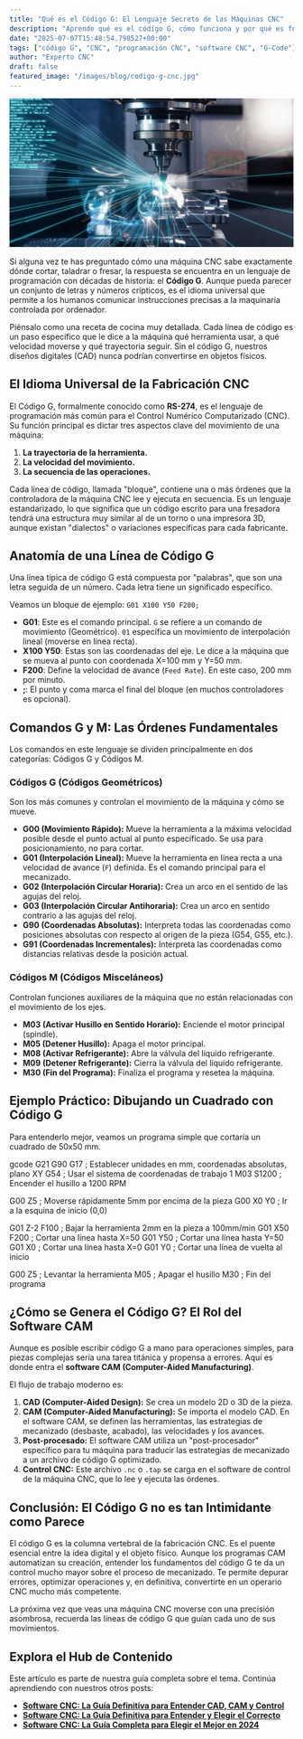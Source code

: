 ```yaml
---
title: "Qué es el Código G: El Lenguaje Secreto de las Máquinas CNC"
description: "Aprende qué es el código G, cómo funciona y por qué es fundamental para la programación CNC. Descubre los comandos básicos y un ejemplo práctico."
date: "2025-07-07T15:48:54.798527+00:00"
tags: ["código G", "CNC", "programación CNC", "software CNC", "G-Code"]
author: "Experto CNC"
draft: false
featured_image: "/images/blog/codigo-g-cnc.jpg"
---
```


![Qué es el Código G: El Lenguaje Secreto de las Máquinas CNC](guia-completa-del-software-cnc-de-cad-a-cam-y-control.png)


Si alguna vez te has preguntado cómo una máquina CNC sabe exactamente dónde cortar, taladrar o fresar, la respuesta se encuentra en un lenguaje de programación con décadas de historia: el **Código G**. Aunque pueda parecer un conjunto de letras y números crípticos, es el idioma universal que permite a los humanos comunicar instrucciones precisas a la maquinaria controlada por ordenador.

Piénsalo como una receta de cocina muy detallada. Cada línea de código es un paso específico que le dice a la máquina qué herramienta usar, a qué velocidad moverse y qué trayectoria seguir. Sin el código G, nuestros diseños digitales (CAD) nunca podrían convertirse en objetos físicos.

## El Idioma Universal de la Fabricación CNC

El Código G, formalmente conocido como **RS-274**, es el lenguaje de programación más común para el Control Numérico Computarizado (CNC). Su función principal es dictar tres aspectos clave del movimiento de una máquina:

1.  **La trayectoria de la herramienta.**
2.  **La velocidad del movimiento.**
3.  **La secuencia de las operaciones.**

Cada línea de código, llamada "bloque", contiene una o más órdenes que la controladora de la máquina CNC lee y ejecuta en secuencia. Es un lenguaje estandarizado, lo que significa que un código escrito para una fresadora tendrá una estructura muy similar al de un torno o una impresora 3D, aunque existan "dialectos" o variaciones específicas para cada fabricante.

## Anatomía de una Línea de Código G

Una línea típica de código G está compuesta por "palabras", que son una letra seguida de un número. Cada letra tiene un significado específico.

Veamos un bloque de ejemplo: `G01 X100 Y50 F200;`

*   **G01**: Este es el comando principal. `G` se refiere a un comando de movimiento (Geométrico). `01` especifica un movimiento de interpolación lineal (moverse en línea recta).
*   **X100 Y50**: Estas son las coordenadas del eje. Le dice a la máquina que se mueva al punto con coordenada X=100 mm y Y=50 mm.
*   **F200**: Define la velocidad de avance (`Feed Rate`). En este caso, 200 mm por minuto.
*   **;**: El punto y coma marca el final del bloque (en muchos controladores es opcional).

## Comandos G y M: Las Órdenes Fundamentales

Los comandos en este lenguaje se dividen principalmente en dos categorías: Códigos G y Códigos M.

### Códigos G (Códigos Geométricos)

Son los más comunes y controlan el movimiento de la máquina y cómo se mueve.

*   **G00 (Movimiento Rápido):** Mueve la herramienta a la máxima velocidad posible desde el punto actual al punto especificado. Se usa para posicionamiento, no para cortar.
*   **G01 (Interpolación Lineal):** Mueve la herramienta en línea recta a una velocidad de avance (`F`) definida. Es el comando principal para el mecanizado.
*   **G02 (Interpolación Circular Horaria):** Crea un arco en el sentido de las agujas del reloj.
*   **G03 (Interpolación Circular Antihoraria):** Crea un arco en sentido contrario a las agujas del reloj.
*   **G90 (Coordenadas Absolutas):** Interpreta todas las coordenadas como posiciones absolutas con respecto al origen de la pieza (G54, G55, etc.).
*   **G91 (Coordenadas Incrementales):** Interpreta las coordenadas como distancias relativas desde la posición actual.

### Códigos M (Códigos Misceláneos)

Controlan funciones auxiliares de la máquina que no están relacionadas con el movimiento de los ejes.

*   **M03 (Activar Husillo en Sentido Horario):** Enciende el motor principal (spindle).
*   **M05 (Detener Husillo):** Apaga el motor principal.
*   **M08 (Activar Refrigerante):** Abre la válvula del líquido refrigerante.
*   **M09 (Detener Refrigerante):** Cierra la válvula del líquido refrigerante.
*   **M30 (Fin del Programa):** Finaliza el programa y resetea la máquina.

## Ejemplo Práctico: Dibujando un Cuadrado con Código G

Para entenderlo mejor, veamos un programa simple que cortaría un cuadrado de 50x50 mm.

gcode
G21 G90 G17 ; Establecer unidades en mm, coordenadas absolutas, plano XY
G54 ; Usar el sistema de coordenadas de trabajo 1
M03 S1200 ; Encender el husillo a 1200 RPM

G00 Z5 ; Moverse rápidamente 5mm por encima de la pieza
G00 X0 Y0 ; Ir a la esquina de inicio (0,0)

G01 Z-2 F100 ; Bajar la herramienta 2mm en la pieza a 100mm/min
G01 X50 F200 ; Cortar una línea hasta X=50
G01 Y50 ; Cortar una línea hasta Y=50
G01 X0 ; Cortar una línea hasta X=0
G01 Y0 ; Cortar una línea de vuelta al inicio

G00 Z5 ; Levantar la herramienta
M05 ; Apagar el husillo
M30 ; Fin del programa


## ¿Cómo se Genera el Código G? El Rol del Software CAM

Aunque es posible escribir código G a mano para operaciones simples, para piezas complejas sería una tarea titánica y propensa a errores. Aquí es donde entra el **software CAM (Computer-Aided Manufacturing)**.

El flujo de trabajo moderno es:
1.  **CAD (Computer-Aided Design):** Se crea un modelo 2D o 3D de la pieza.
2.  **CAM (Computer-Aided Manufacturing):** Se importa el modelo CAD. En el software CAM, se definen las herramientas, las estrategias de mecanizado (desbaste, acabado), las velocidades y los avances.
3.  **Post-procesado:** El software CAM utiliza un "post-procesador" específico para tu máquina para traducir las estrategias de mecanizado a un archivo de código G optimizado.
4.  **Control CNC:** Este archivo `.nc` o `.tap` se carga en el software de control de la máquina CNC, que lo lee y ejecuta las órdenes.

## Conclusión: El Código G no es tan Intimidante como Parece

El código G es la columna vertebral de la fabricación CNC. Es el puente esencial entre la idea digital y el objeto físico. Aunque los programas CAM automatizan su creación, entender los fundamentos del código G te da un control mucho mayor sobre el proceso de mecanizado. Te permite depurar errores, optimizar operaciones y, en definitiva, convertirte en un operario CNC mucho más competente.

La próxima vez que veas una máquina CNC moverse con una precisión asombrosa, recuerda las líneas de código G que guían cada uno de sus movimientos.

## Explora el Hub de Contenido

Este artículo es parte de nuestra guía completa sobre el tema. Continúa aprendiendo con nuestros otros posts:

- **[Software CNC: La Guía Definitiva para Entender CAD, CAM y Control](../disenando-tu-primera-pieza-2d-en-un-software-cad-gratuito/)**
- **[Software CNC: La Guía Definitiva para Entender y Elegir el Correcto](../de-modelo-3d-a-g-code-tu-primer-proyecto-cam/)**
- **[Software CNC: La Guía Completa para Elegir el Mejor en 2024](../los-5-mejores-programas-de-control-cnc-para-grbl/)**
